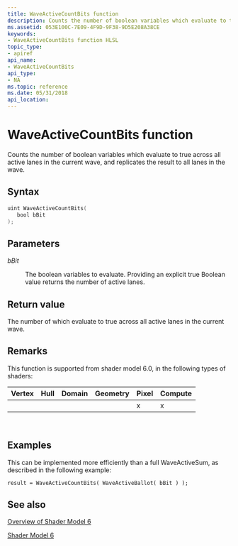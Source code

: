 ```yaml
---
title: WaveActiveCountBits function
description: Counts the number of boolean variables which evaluate to true across all active lanes in the current wave, and replicates the result to all lanes in the wave.
ms.assetid: 053E100C-7E09-4F9D-9F38-9D5E208A38CE
keywords:
- WaveActiveCountBits function HLSL
topic_type:
- apiref
api_name:
- WaveActiveCountBits
api_type:
- NA
ms.topic: reference
ms.date: 05/31/2018
api_location: 
---
```


# WaveActiveCountBits function

Counts the number of boolean variables which evaluate to true across all active lanes in the current wave, and replicates the result to all lanes in the wave.

## Syntax


```C++
uint WaveActiveCountBits(
   bool bBit
);
```



## Parameters

<dl> <dt>

*bBit* 
</dt> <dd>

The boolean variables to evaluate. Providing an explicit true Boolean value returns the number of active lanes.

</dd> </dl>

## Return value

The number of which evaluate to true across all active lanes in the current wave.

## Remarks

This function is supported from shader model 6.0, in the following types of shaders:



| Vertex | Hull | Domain | Geometry | Pixel | Compute |
|--------|------|--------|----------|-------|---------|
|        |      |        |          | x     | x       |



 

## Examples

This can be implemented more efficiently than a full WaveActiveSum, as described in the following example:

``` syntax
result = WaveActiveCountBits( WaveActiveBallot( bBit ) );
```

## See also

<dl> <dt>

[Overview of Shader Model 6](hlsl-shader-model-6-0-features-for-direct3d-12.md)
</dt> <dt>

[Shader Model 6](shader-model-6-0.md)
</dt> </dl>

 

 




